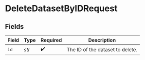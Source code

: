 # DeleteDatasetByIDRequest


## Fields

| Field                            | Type                             | Required                         | Description                      |
| -------------------------------- | -------------------------------- | -------------------------------- | -------------------------------- |
| `id`                             | *str*                            | :heavy_check_mark:               | The ID of the dataset to delete. |